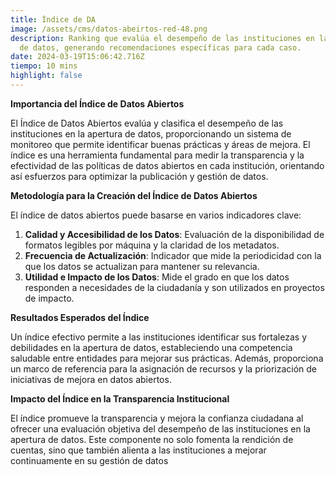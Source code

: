 ```yaml
---
title: Índice de DA
image: /assets/cms/datos-abeirtos-red-48.png
description: Ranking que evalúa el desempeño de las instituciones en la apertura
  de datos, generando recomendaciones específicas para cada caso.
date: 2024-03-19T15:06:42.716Z
tiempo: 10 mins
highlight: false
---
```

<!--StartFragment-->

**Importancia del Índice de Datos Abiertos**

El Índice de Datos Abiertos evalúa y clasifica el desempeño de las instituciones en la apertura de datos, proporcionando un sistema de monitoreo que permite identificar buenas prácticas y áreas de mejora. El índice es una herramienta fundamental para medir la transparencia y la efectividad de las políticas de datos abiertos en cada institución, orientando así esfuerzos para optimizar la publicación y gestión de datos.

**Metodología para la Creación del Índice de Datos Abiertos**

El índice de datos abiertos puede basarse en varios indicadores clave:

1. **Calidad y Accesibilidad de los Datos**: Evaluación de la disponibilidad de formatos legibles por máquina y la claridad de los metadatos.
2. **Frecuencia de Actualización**: Indicador que mide la periodicidad con la que los datos se actualizan para mantener su relevancia.
3. **Utilidad e Impacto de los Datos**: Mide el grado en que los datos responden a necesidades de la ciudadanía y son utilizados en proyectos de impacto.

**Resultados Esperados del Índice**

Un índice efectivo permite a las instituciones identificar sus fortalezas y debilidades en la apertura de datos, estableciendo una competencia saludable entre entidades para mejorar sus prácticas. Además, proporciona un marco de referencia para la asignación de recursos y la priorización de iniciativas de mejora en datos abiertos.

**Impacto del Índice en la Transparencia Institucional**

El índice promueve la transparencia y mejora la confianza ciudadana al ofrecer una evaluación objetiva del desempeño de las instituciones en la apertura de datos. Este componente no solo fomenta la rendición de cuentas, sino que también alienta a las instituciones a mejorar continuamente en su gestión de datos

<!--EndFragment-->